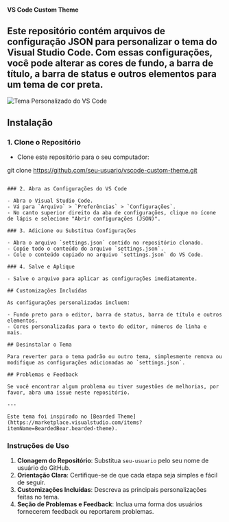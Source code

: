 
#### VS Code Custom Theme

## Este repositório contém arquivos de configuração JSON para personalizar o tema do Visual Studio Code. Com essas configurações, você pode alterar as cores de fundo, a barra de título, a barra de status e outros elementos para um tema de cor preta.

![Tema Personalizado do VS Code](.them/tema-exemplo.png)

## Instalação

### 1. Clone o Repositório

- Clone este repositório para o seu computador:


git clone https://github.com/seu-usuario/vscode-custom-theme.git
```

### 2. Abra as Configurações do VS Code

- Abra o Visual Studio Code.
- Vá para `Arquivo` > `Preferências` > `Configurações`.
- No canto superior direito da aba de configurações, clique no ícone de lápis e selecione "Abrir configurações (JSON)".

### 3. Adicione ou Substitua Configurações

- Abra o arquivo `settings.json` contido no repositório clonado.
- Copie todo o conteúdo do arquivo `settings.json`.
- Cole o conteúdo copiado no arquivo `settings.json` do VS Code.

### 4. Salve e Aplique

- Salve o arquivo para aplicar as configurações imediatamente.

## Customizações Incluídas

As configurações personalizadas incluem:

- Fundo preto para o editor, barra de status, barra de título e outros elementos.
- Cores personalizadas para o texto do editor, números de linha e mais.

## Desinstalar o Tema

Para reverter para o tema padrão ou outro tema, simplesmente remova ou modifique as configurações adicionadas ao `settings.json`.

## Problemas e Feedback

Se você encontrar algum problema ou tiver sugestões de melhorias, por favor, abra uma issue neste repositório.

---

Este tema foi inspirado no [Bearded Theme](https://marketplace.visualstudio.com/items?itemName=BeardedBear.bearded-theme).
```

### Instruções de Uso

1. **Clonagem do Repositório**: Substitua `seu-usuario` pelo seu nome de usuário do GitHub.
2. **Orientação Clara**: Certifique-se de que cada etapa seja simples e fácil de seguir.
3. **Customizações Incluídas**: Descreva as principais personalizações feitas no tema.
4. **Seção de Problemas e Feedback**: Inclua uma forma dos usuários fornecerem feedback ou reportarem problemas.
